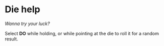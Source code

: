 # Die help

*Wanna try your luck?*

Select **DO** while holding, or while pointing at the die to roll it for a random result.


